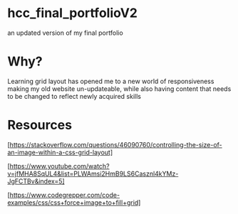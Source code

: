 # hcc_final_portfolioV2

an updated version of my final portfolio

# Why?

Learning grid layout has opened me to a new world of responsiveness making my old website un-updateable, while also having content that needs to be changed to reflect newly acquired skills

# Resources

[https://stackoverflow.com/questions/46090760/controlling-the-size-of-an-image-within-a-css-grid-layout]

[https://www.youtube.com/watch?v=jfMHA8SqUL4&list=PLWAmsi2HmB9LS6Casznl4kYMz-JgFCTBv&index=5]

[https://www.codegrepper.com/code-examples/css/css+force+image+to+fill+grid]
